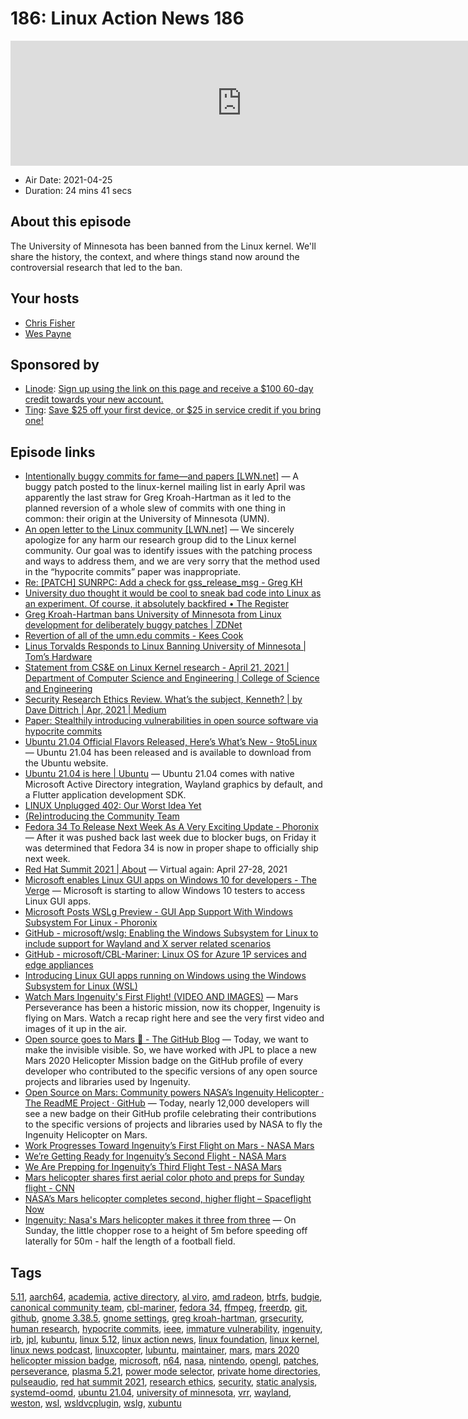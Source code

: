 # 186: Linux Action News 186

<iframe src="https://player.fireside.fm/v2/DAcK9LdX+X2beJSxB?theme=dark" width="740" height="200" frameborder="0" scrolling="no"></iframe>

* Air Date: 2021-04-25
* Duration: 24 mins 41 secs

## About this episode

The University of Minnesota has been banned from the Linux kernel. We'll share the history, the context, and where things stand now around the controversial research that led to the ban.

## Your hosts
* [Chris Fisher](https://linuxactionnews.com/hosts/chris)
* [Wes Payne](https://linuxactionnews.com/hosts/wes)

## Sponsored by

  * [Linode](http://linode.com/lan): [Sign up using the link on this page and receive a $100 60-day credit towards your new account. ](http://linode.com/lan)
  * [Ting](https://linux.ting.com): [Save $25 off your first device, or $25 in service credit if you bring one!](https://linux.ting.com)



## Episode links

  * [Intentionally buggy commits for fame—and papers [LWN.net]](https://lwn.net/SubscriberLink/853717/2a0135e76b6991d8/ "Intentionally buggy commits for fame—and papers \[LWN.net\]") — A buggy patch posted to the linux-kernel mailing list in early April was apparently the last straw for Greg Kroah-Hartman as it led to the planned reversion of a whole slew of commits with one thing in common: their origin at the University of Minnesota (UMN). 
  * [An open letter to the Linux community [LWN.net]](https://lwn.net/ml/linux-kernel/CAK8KejpUVLxmqp026JY7x5GzHU2YJLPU8SzTZUNXU2OXC70ZQQ@mail.gmail.com/ "An open letter to the Linux community \[LWN.net\]") — We sincerely apologize for any harm our research group did to the Linux kernel community. Our goal was to identify issues with the patching process and ways to address them, and we are very sorry that the method used in the “hypocrite commits” paper was inappropriate.
  * [Re: [PATCH] SUNRPC: Add a check for gss_release_msg - Greg KH](https://lore.kernel.org/linux-nfs/YH5%2Fi7OvsjSmqADv@kroah.com/ "Re: \[PATCH\] SUNRPC: Add a check for gss_release_msg - Greg KH")
  * [University duo thought it would be cool to sneak bad code into Linux as an experiment. Of course, it absolutely backfired • The Register](https://www.theregister.com/2021/04/21/minnesota_linux_kernel_flaws_update/ "University duo thought it would be cool to sneak bad code into Linux as an experiment. Of course, it absolutely backfired • The Register")
  * [Greg Kroah-Hartman bans University of Minnesota from Linux development for deliberately buggy patches | ZDNet](https://www.zdnet.com/article/greg-kroah-hartman-bans-university-of-minnesota-from-linux-development-for-deliberately-buggy-patches/ "Greg Kroah-Hartman bans University of Minnesota from Linux development for deliberately buggy patches | ZDNet")
  * [ Revertion of all of the umn.edu commits - Kees Cook](https://lore.kernel.org/lkml/202104221451.292A6ED4@keescook/ " Revertion of all of the umn.edu commits - Kees Cook")
  * [Linus Torvalds Responds to Linux Banning University of Minnesota | Tom’s Hardware](https://www.tomshardware.com/news/linus-torvalds-responds-to-linux-banning-university-of-minnesota "Linus Torvalds Responds to Linux Banning University of Minnesota | Tom’s Hardware")
  * [Statement from CS&E on Linux Kernel research - April 21, 2021 | Department of Computer Science and Engineering | College of Science and Engineering](https://cse.umn.edu/cs/statement-cse-linux-kernel-research-april-21-2021 "Statement from CS&E on Linux Kernel research - April 21, 2021 | Department of Computer Science and Engineering | College of Science and Engineering")
  * [Security Research Ethics Review. What’s the subject, Kenneth? | by Dave Dittrich | Apr, 2021 | Medium](https://dave-dittrich.medium.com/security-research-ethics-review-cdcabf1bbabf "Security Research Ethics Review. What’s the subject, Kenneth? | by Dave Dittrich | Apr, 2021 | Medium")
  * [Paper: Stealthily introducing vulnerabilities in open source software via hypocrite commits](https://github.com/QiushiWu/qiushiwu.github.io/blob/main/papers/OpenSourceInsecurity.pdf "Paper: Stealthily introducing vulnerabilities in open source software via hypocrite commits")
  * [Ubuntu 21.04 Official Flavors Released, Here’s What’s New - 9to5Linux](https://9to5linux.com/ubuntu-21-04-official-flavors-released-heres-whats-new "Ubuntu 21.04 Official Flavors Released, Here’s What’s New - 9to5Linux") — Ubuntu 21.04 has been released and is available to download from the Ubuntu website.
  * [Ubuntu 21.04 is here | Ubuntu](https://ubuntu.com/blog/ubuntu-21-04-is-here "Ubuntu 21.04 is here | Ubuntu") — Ubuntu 21.04 comes with native Microsoft Active Directory integration, Wayland graphics by default, and a Flutter application development SDK. 
  * [LINUX Unplugged 402: Our Worst Idea Yet](https://linuxunplugged.com/402 "LINUX Unplugged 402: Our Worst Idea Yet")
  * [(Re)introducing the Community Team](https://ubuntu.com/blog/reintroducing-the-community-team "\(Re\)introducing the Community Team")
  * [Fedora 34 To Release Next Week As A Very Exciting Update - Phoronix](https://www.phoronix.com/scan.php?page=news_item&px=Fedora-34-Next-Week&utm_source=feedburner&utm_medium=feed&utm_campaign=Feed%3A+Phoronix+%28Phoronix%29 "Fedora 34 To Release Next Week As A Very Exciting Update - Phoronix") — After it was pushed back last week due to blocker bugs, on Friday it was determined that Fedora 34 is now in proper shape to officially ship next week.
  * [Red Hat Summit 2021 | About](https://www.redhat.com/en/summit/about#virtual-april "Red Hat Summit 2021 | About") — Virtual again: April 27-28, 2021
  * [Microsoft enables Linux GUI apps on Windows 10 for developers - The Verge](https://www.theverge.com/2021/4/21/22396018/microsoft-windows-10-linux-gui-apps-task-manager-app-throttling-features "Microsoft enables Linux GUI apps on Windows 10 for developers - The Verge") — Microsoft is starting to allow Windows 10 testers to access Linux GUI apps. 
  * [Microsoft Posts WSLg Preview - GUI App Support With Windows Subsystem For Linux - Phoronix](https://www.phoronix.com/scan.php?page=news_item&px=Microsoft-WSL2-WSLg-Preview "Microsoft Posts WSLg Preview - GUI App Support With Windows Subsystem For Linux - Phoronix")
  * [GitHub - microsoft/wslg: Enabling the Windows Subsystem for Linux to include support for Wayland and X server related scenarios](https://github.com/microsoft/wslg#wsl-dynamic-virtual-channel-plugin-wsldvcplugin "GitHub - microsoft/wslg: Enabling the Windows Subsystem for Linux to include support for Wayland and X server related scenarios")
  * [GitHub - microsoft/CBL-Mariner: Linux OS for Azure 1P services and edge appliances](https://github.com/microsoft/CBL-Mariner "GitHub - microsoft/CBL-Mariner: Linux OS for Azure 1P services and edge appliances")
  * [Introducing Linux GUI apps running on Windows using the Windows Subsystem for Linux (WSL)](https://www.youtube.com/watch?v=f8_nvJzuaSU "Introducing Linux GUI apps running on Windows using the Windows Subsystem for Linux \(WSL\)")
  * [Watch Mars Ingenuity's First Flight! (VIDEO AND IMAGES)](https://www.youtube.com/watch?v=j22E7_DCPJc "Watch Mars Ingenuity's First Flight! \(VIDEO AND IMAGES\)") — Mars​ Perseverance​ has been a historic mission, now its chopper, Ingenuity is flying on Mars. Watch a recap right here and see the very first video and images of it up in the air.
  * [Open source goes to Mars 🚀 - The GitHub Blog](https://github.blog/2021-04-19-open-source-goes-to-mars/ "Open source goes to Mars 🚀 - The GitHub Blog") — Today, we want to make the invisible visible. So, we have worked with JPL to place a new Mars 2020 Helicopter Mission badge on the GitHub profile of every developer who contributed to the specific versions of any open source projects and libraries used by Ingenuity. 
  * [Open Source on Mars: Community powers NASA’s Ingenuity Helicopter · The ReadME Project · GitHub](https://github.com/readme/nasa-ingenuity-helicopter "Open Source on Mars: Community powers NASA’s Ingenuity Helicopter · The ReadME Project · GitHub") — Today, nearly 12,000 developers will see a new badge on their GitHub profile celebrating their contributions to the specific versions of projects and libraries used by NASA to fly the Ingenuity Helicopter on Mars. 
  * [Work Progresses Toward Ingenuity’s First Flight on Mars - NASA Mars](https://mars.nasa.gov/technology/helicopter/status/290/work-progresses-toward-ingenuity-s-first-flight-on-mars/ "Work Progresses Toward Ingenuity’s First Flight on Mars - NASA Mars")
  * [We’re Getting Ready for Ingenuity’s Second Flight - NASA Mars](https://mars.nasa.gov/technology/helicopter/status/294/were-getting-ready-for-ingenuitys-second-flight/ "We’re Getting Ready for Ingenuity’s Second Flight - NASA Mars")
  * [We Are Prepping for Ingenuity’s Third Flight Test - NASA Mars](https://mars.nasa.gov/technology/helicopter/status/295/we-are-prepping-for-ingenuitys-third-flight-test/ "We Are Prepping for Ingenuity’s Third Flight Test - NASA Mars")
  * [Mars helicopter shares first aerial color photo and preps for Sunday flight - CNN](https://www.cnn.com/2021/04/23/world/mars-helicopter-color-image-third-flight-scn/index.html "Mars helicopter shares first aerial color photo and preps for Sunday flight - CNN")
  * [NASA’s Mars helicopter completes second, higher flight – Spaceflight Now](https://spaceflightnow.com/2021/04/23/nasas-mars-helicopter-completes-second-higher-flight/ "NASA’s Mars helicopter completes second, higher flight – Spaceflight Now")
  * [Ingenuity: Nasa's Mars helicopter makes it three from three](https://www.bbc.com/news/science-environment-56882257 "Ingenuity: Nasa's Mars helicopter makes it three from three") — On Sunday, the little chopper rose to a height of 5m before speeding off laterally for 50m - half the length of a football field.



## Tags

[5.11](https://linuxactionnews.com/tags/5.11), [aarch64](https://linuxactionnews.com/tags/aarch64), [academia](https://linuxactionnews.com/tags/academia), [active directory](https://linuxactionnews.com/tags/active%20directory), [al viro](https://linuxactionnews.com/tags/al%20viro), [amd radeon](https://linuxactionnews.com/tags/amd%20radeon), [btrfs](https://linuxactionnews.com/tags/btrfs), [budgie](https://linuxactionnews.com/tags/budgie), [canonical community team](https://linuxactionnews.com/tags/canonical%20community%20team), [cbl-mariner](https://linuxactionnews.com/tags/cbl-mariner), [fedora 34](https://linuxactionnews.com/tags/fedora%2034), [ffmpeg](https://linuxactionnews.com/tags/ffmpeg), [freerdp](https://linuxactionnews.com/tags/freerdp), [git](https://linuxactionnews.com/tags/git), [github](https://linuxactionnews.com/tags/github), [gnome 3.38.5](https://linuxactionnews.com/tags/gnome%203.38.5), [gnome settings](https://linuxactionnews.com/tags/gnome%20settings), [greg kroah-hartman](https://linuxactionnews.com/tags/greg%20kroah-hartman), [grsecurity](https://linuxactionnews.com/tags/grsecurity), [human research](https://linuxactionnews.com/tags/human%20research), [hypocrite commits](https://linuxactionnews.com/tags/hypocrite%20commits), [ieee](https://linuxactionnews.com/tags/ieee), [immature vulnerability](https://linuxactionnews.com/tags/immature%20vulnerability), [ingenuity](https://linuxactionnews.com/tags/ingenuity), [irb](https://linuxactionnews.com/tags/irb), [jpl](https://linuxactionnews.com/tags/jpl), [kubuntu](https://linuxactionnews.com/tags/kubuntu), [linux 5.12](https://linuxactionnews.com/tags/linux%205.12), [linux action news](https://linuxactionnews.com/tags/linux%20action%20news), [linux foundation](https://linuxactionnews.com/tags/linux%20foundation), [linux kernel](https://linuxactionnews.com/tags/linux%20kernel), [linux news podcast](https://linuxactionnews.com/tags/linux%20news%20podcast), [linuxcopter](https://linuxactionnews.com/tags/linuxcopter), [lubuntu](https://linuxactionnews.com/tags/lubuntu), [maintainer](https://linuxactionnews.com/tags/maintainer), [mars](https://linuxactionnews.com/tags/mars), [mars 2020 helicopter mission badge](https://linuxactionnews.com/tags/mars%202020%20helicopter%20mission%20badge), [microsoft](https://linuxactionnews.com/tags/microsoft), [n64](https://linuxactionnews.com/tags/n64), [nasa](https://linuxactionnews.com/tags/nasa), [nintendo](https://linuxactionnews.com/tags/nintendo), [opengl](https://linuxactionnews.com/tags/opengl), [patches](https://linuxactionnews.com/tags/patches), [perseverance](https://linuxactionnews.com/tags/perseverance), [plasma 5.21](https://linuxactionnews.com/tags/plasma%205.21), [power mode selector](https://linuxactionnews.com/tags/power%20mode%20selector), [private home directories](https://linuxactionnews.com/tags/private%20home%20directories), [pulseaudio](https://linuxactionnews.com/tags/pulseaudio), [red hat summit 2021](https://linuxactionnews.com/tags/red%20hat%20summit%202021), [research ethics](https://linuxactionnews.com/tags/research%20ethics), [security](https://linuxactionnews.com/tags/security), [static analysis](https://linuxactionnews.com/tags/static%20analysis), [systemd-oomd](https://linuxactionnews.com/tags/systemd-oomd), [ubuntu 21.04](https://linuxactionnews.com/tags/ubuntu%2021.04), [university of minnesota](https://linuxactionnews.com/tags/university%20of%20minnesota), [vrr](https://linuxactionnews.com/tags/vrr), [wayland](https://linuxactionnews.com/tags/wayland), [weston](https://linuxactionnews.com/tags/weston), [wsl](https://linuxactionnews.com/tags/wsl), [wsldvcplugin](https://linuxactionnews.com/tags/wsldvcplugin), [wslg](https://linuxactionnews.com/tags/wslg), [xubuntu](https://linuxactionnews.com/tags/xubuntu)